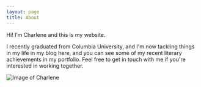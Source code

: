 ```yaml
---
layout: page
title: About
---
```


<p class="message">
  Hi! I’m Charlene and this is my website.
</p>

  I recently graduated from Columbia University, and I'm now tackling things in my life in my blog here, and you can see some of my recent literary achievements in my portfolio. Feel free to get in touch with me if you're interested in working together.

![Image of Charlene](https://static01.nyt.com/images/2020/03/08/nyregion/08xp-columbia1/08xp-columbia1-videoSixteenByNineJumbo1600.jpg)